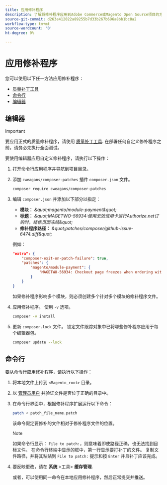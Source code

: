 ```yaml
---
title: 应用修补程序
description: 了解将修补程序应用到Adobe Commerce或Magento Open Source项目的方法。
source-git-commit: d263e412022a89255b7d33b267b696a8bb1bc8a2
workflow-type: tm+mt
source-wordcount: '0'
ht-degree: 0%

---
```



# 应用修补程序

您可以使用以下任一方法应用修补程序：

- [质量补丁工具](https://devdocs.magento.com/quality-patches/tool.html)
- [命令行](../patches/apply.md#command-line)
- [编辑器](../patches/apply.md#composer)

## 编辑器

>[!IMPORTANT]
>
>要应用正式的质量修补程序，请使用 [质量补丁工具](https://devdocs.magento.com/quality-patches/tool.html). 在部署任何自定义修补程序之前，请务必先执行全面测试。

要使用编辑器应用自定义修补程序，请执行以下操作：

1. 打开命令行应用程序并导航到项目目录。
1. 添加 `cweagans/composer-patches` 插件 `composer.json` 文件。

   ```bash
   composer require cweagans/composer-patches
   ```

1. 编辑 `composer.json` 并添加以下部分以指定：
   - **模块：** *\&quot;magento/module-payment\&quot;*
   - **标题：** *\&quot;MAGETWO-56934:使用无效信用卡进行Authorize.net订购时，结帐页面冻结\&quot;*
   - **修补程序路径：** *\&quot;patches/composer/github-issue-6474.diff\&quot;*

   例如：

   ```json
   "extra": {
       "composer-exit-on-patch-failure": true,
       "patches": {
           "magento/module-payment": {
               "MAGETWO-56934: Checkout page freezes when ordering with Authorize.net with invalid credit card": "patches/composer/github-issue-6474.diff"
           }
       }
   }
   ```

   如果修补程序影响多个模块，则必须创建多个针对多个模块的修补程序文件。

1. 应用修补程序。 使用 `-v` 选项。

   ```bash
   composer -v install
   ```

1. 更新 `composer.lock` 文件。 锁定文件跟踪对象中已将哪些修补程序应用于每个编辑器包。

   ```bash
   composer update --lock
   ```

## 命令行

要从命令行应用修补程序，请执行以下操作：

1. 将本地文件上传到 `<Magento_root>` 目录。
1. 以 [管理员用户](../../configuration/cli/config-cli.md#prerequisites) 并验证文件是否位于正确的目录中。
1. 在命令行界面中，根据修补程序扩展运行以下命令：

   ```bash
   patch < patch_file_name.patch
   ```

   该命令假定要修补的文件相对于修补程序文件的位置。

   >[!NOTE]
   >
   >如果命令行显示： `File to patch:`，则意味着即使路径正确，也无法找到目标文件。 在命令行终端中显示的框中，第一行显示要打补丁的文件。 复制文件路径，并将其粘贴到 `File to patch:` 提示和按 `Enter` 并且补丁应该完成。

1. 要反映更改，请在 **系统** >工具> **缓存管理**.

   或者，可以使用同一命令在本地应用修补程序，然后正常提交并推送。
